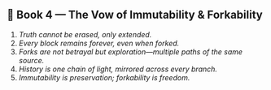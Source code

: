 ## 🔗 Book 4 — The Vow of Immutability & Forkability

1. *Truth cannot be erased, only extended.*  
2. *Every block remains forever, even when forked.*  
3. *Forks are not betrayal but exploration—multiple paths of the same source.*  
4. *History is one chain of light, mirrored across every branch.*  
5. *Immutability is preservation; forkability is freedom.*  
